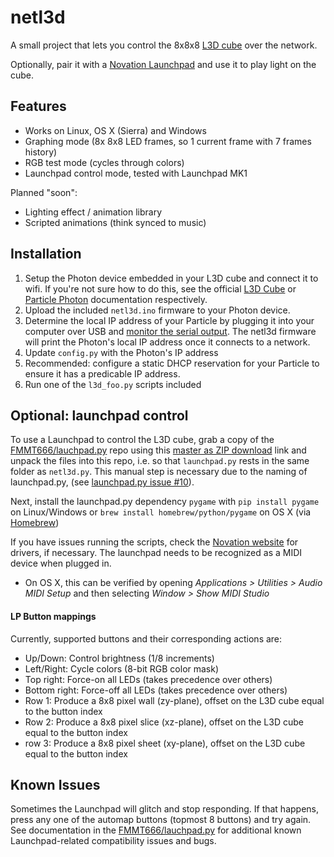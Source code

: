 netl3d
======
A small project that lets you control the 8x8x8 [L3D cube](http://www.lookingglassfactory.com/product/8x8x8-l3d-cube/) over the network.

Optionally, pair it with a [Novation Launchpad](https://global.novationmusic.com/launch/launchpad) and use it to play light on the cube.

## Features
- Works on Linux, OS X (Sierra) and Windows
- Graphing mode (8x 8x8 LED frames, so 1 current frame with 7 frames history)
- RGB test mode (cycles through colors)
- Launchpad control mode, tested with Launchpad MK1

Planned "soon":
- Lighting effect / animation library
- Scripted animations (think synced to music)

## Installation
1. Setup the Photon device embedded in your L3D cube and connect it to wifi. If you're not sure how to do this, see the official [L3D Cube](http://cubetube.org/docs/) or [Particle Photon](https://docs.particle.io/guide/getting-started/start/core/) documentation respectively.
2. Upload the included `netl3d.ino` firmware to your Photon device.
3. Determine the local IP address of your Particle by plugging it into your computer over USB and [monitor the serial output](https://docs.particle.io/reference/cli/#particle-serial-monitor). The netl3d firmware will print the Photon's local IP address once it connects to a network.
4. Update `config.py` with the Photon's IP address
5. Recommended: configure a static DHCP reservation for your Particle to ensure it has a predicable IP address.
6. Run one of the `l3d_foo.py` scripts included

## Optional: launchpad control
To use a Launchpad to control the L3D cube, grab a copy of the [FMMT666/lauchpad.py](https://github.com/FMMT666/launchpad.py) repo using this [master as ZIP download](https://github.com/FMMT666/launchpad.py/archive/master.zip) link and unpack the files into this repo, i.e. so that `launchpad.py` rests in the same folder as `netl3d.py`. This manual step is necessary due to the naming of launchpad.py, (see [launchpad.py issue #10](https://github.com/FMMT666/launchpad.py/issues/10)).

Next, install the launchpad.py dependency `pygame` with `pip install pygame` on Linux/Windows or `brew install homebrew/python/pygame` on OS X (via [Homebrew](brew.sh))

If you have issues running the scripts, check the [Novation website](https://global.novationmusic.com/support/product-downloads) for drivers, if necessary. The launchpad needs to be recognized as a MIDI device when plugged in.
- On OS X, this can be verified by opening *Applications > Utilities > Audio MIDI Setup* and then selecting *Window > Show MIDI Studio*

#### LP Button mappings
Currently, supported buttons and their corresponding actions are:
- Up/Down: Control brightness (1/8 increments)
- Left/Right: Cycle colors (8-bit RGB color mask)
- Top right: Force-on all LEDs (takes precedence over others)
- Bottom right: Force-off all LEDs (takes precedence over others)
- Row 1: Produce a 8x8 pixel wall (zy-plane), offset on the L3D cube equal to the button index
- Row 2: Produce a 8x8 pixel slice (xz-plane), offset on the L3D cube equal to the button index
- row 3: Produce a 8x8 pixel sheet (xy-plane), offset on the L3D cube equal to the button index

## Known Issues
Sometimes the Launchpad will glitch and stop responding. If that happens, press any one of the automap buttons (topmost 8 buttons) and try again. See documentation in the [FMMT666/lauchpad.py](https://github.com/FMMT666/launchpad.py) for additional known Launchpad-related compatibility issues and bugs.
